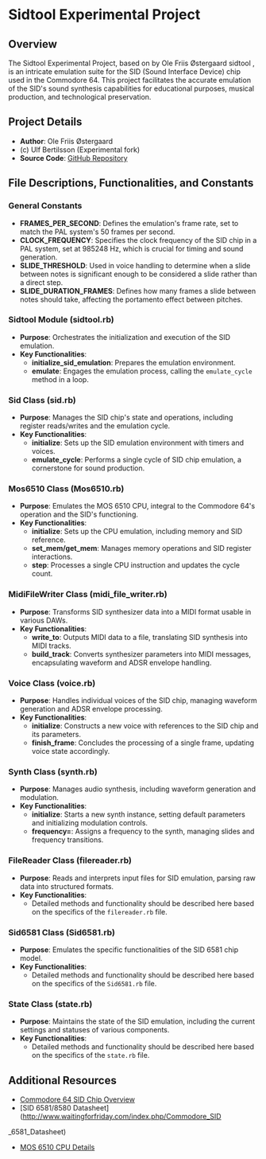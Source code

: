 # Sidtool Experimental Project

## Overview
The Sidtool Experimental Project, based on by Ole Friis Østergaard sidtool , is an intricate emulation suite for the SID (Sound Interface Device) chip used in the Commodore 64.
 This project facilitates the accurate emulation of the SID's sound synthesis capabilities for educational purposes, musical production, and technological preservation.

## Project Details
- **Author**: Ole Friis Østergaard
- (c) Ulf Bertilsson (Experimental fork)
- **Source Code**: [GitHub Repository](https://github.com/olefriis/sidtool)

## File Descriptions, Functionalities, and Constants

### General Constants
- **FRAMES_PER_SECOND**: Defines the emulation's frame rate, set to match the PAL system's 50 frames per second.
- **CLOCK_FREQUENCY**: Specifies the clock frequency of the SID chip in a PAL system, set at 985248 Hz, which is crucial for timing and sound generation.
- **SLIDE_THRESHOLD**: Used in voice handling to determine when a slide between notes is significant enough to be considered a slide rather than a direct step.
- **SLIDE_DURATION_FRAMES**: Defines how many frames a slide between notes should take, affecting the portamento effect between pitches.

### Sidtool Module (sidtool.rb)
- **Purpose**: Orchestrates the initialization and execution of the SID emulation.
- **Key Functionalities**:
  - **initialize_sid_emulation**: Prepares the emulation environment.
  - **emulate**: Engages the emulation process, calling the `emulate_cycle` method in a loop.

### Sid Class (sid.rb)
- **Purpose**: Manages the SID chip's state and operations, including register reads/writes and the emulation cycle.
- **Key Functionalities**:
  - **initialize**: Sets up the SID emulation environment with timers and voices.
  - **emulate_cycle**: Performs a single cycle of SID chip emulation, a cornerstone for sound production.

### Mos6510 Class (Mos6510.rb)
- **Purpose**: Emulates the MOS 6510 CPU, integral to the Commodore 64's operation and the SID's functioning.
- **Key Functionalities**:
  - **initialize**: Sets up the CPU emulation, including memory and SID reference.
  - **set_mem/get_mem**: Manages memory operations and SID register interactions.
  - **step**: Processes a single CPU instruction and updates the cycle count.

### MidiFileWriter Class (midi_file_writer.rb)
- **Purpose**: Transforms SID synthesizer data into a MIDI format usable in various DAWs.
- **Key Functionalities**:
  - **write_to**: Outputs MIDI data to a file, translating SID synthesis into MIDI tracks.
  - **build_track**: Converts synthesizer parameters into MIDI messages, encapsulating waveform and ADSR envelope handling.

### Voice Class (voice.rb)
- **Purpose**: Handles individual voices of the SID chip, managing waveform generation and ADSR envelope processing.
- **Key Functionalities**:
  - **initialize**: Constructs a new voice with references to the SID chip and its parameters.
  - **finish_frame**: Concludes the processing of a single frame, updating voice state accordingly.

### Synth Class (synth.rb)
- **Purpose**: Manages audio synthesis, including waveform generation and modulation.
- **Key Functionalities**:
  - **initialize**: Starts a new synth instance, setting default parameters and initializing modulation controls.
  - **frequency=**: Assigns a frequency to the synth, managing slides and frequency transitions.

### FileReader Class (filereader.rb)
- **Purpose**: Reads and interprets input files for SID emulation, parsing raw data into structured formats.
- **Key Functionalities**: 
  - Detailed methods and functionality should be described here based on the specifics of the `filereader.rb` file.

### Sid6581 Class (Sid6581.rb)
- **Purpose**: Emulates the specific functionalities of the SID 6581 chip model.
- **Key Functionalities**: 
  - Detailed methods and functionality should be described here based on the specifics of the `Sid6581.rb` file.

### State Class (state.rb)
- **Purpose**: Maintains the state of the SID emulation, including the current settings and statuses of various components.
- **Key Functionalities**: 
  - Detailed methods and functionality should be described here based on the specifics of the `state.rb` file.

## Additional Resources
- [Commodore 64 SID Chip Overview](https://www.c64-wiki.com/wiki/SID)
- [SID 6581/8580 Datasheet](http://www.waitingforfriday.com/index.php/Commodore_SID

_6581_Datasheet)
- [MOS 6510 CPU Details](https://en.wikipedia.org/wiki/MOS_Technology_6510)
